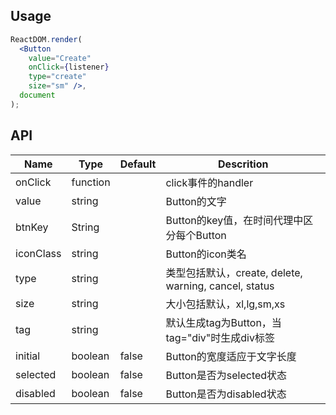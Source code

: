 ## Usage
```jsx
ReactDOM.render(
  <Button
    value="Create"
    onClick={listener}
    type="create"
    size="sm" />,
  document
);
```

## API
|Name       |Type     |Default     |Descrition                    |
|-----------|---------|------------|------------------------------|
|onClick    |function |            |click事件的handler              |
|value      |string   |            |Button的文字                    |
|btnKey     |String   |            |Button的key值，在时间代理中区分每个Button |
|iconClass  |string   |            |Button的icon类名                |
|type       |string   |            |类型包括默认，create, delete, warning, cancel, status |
|size       |string   |            |大小包括默认，xl,lg,sm,xs         |
|tag        |string   |            |默认生成tag为Button，当tag="div"时生成div标签 |
|initial    |boolean  |false       |Button的宽度适应于文字长度          |
|selected   |boolean  |false       |Button是否为selected状态         |
|disabled   |boolean  |false       |Button是否为disabled状态         |
